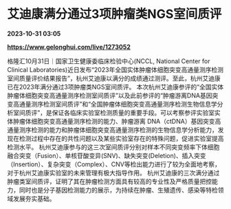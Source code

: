 # 艾迪康满分通过3项肿瘤类NGS室间质评

**2023-10-31 03:05**

**https://www.gelonghui.com/live/1273052**

格隆汇10月31日｜国家卫生健康委临床检验中心(NCCL, National Center for Clinical Laboratories)近日发布“2023年全国实体肿瘤体细胞突变高通量测序检测室间质量评价结果报告”，杭州艾迪康以满分的成绩通过测评。至此，杭州艾迪康已在2023年满分通过3项肿瘤类NGS室间质评。 本次杭州艾迪康参评的“全国实体肿瘤体细胞突变高通量测序检测室间质评”以及此前参评的“肿瘤游离DNA基因突变高通量测序检测室间质评”和“全国肿瘤体细胞突变高通量测序检测生物信息学分析室间质评”，是保证各临床实验室检测质量的重要手段。可以考察参评实验室实体肿瘤体细胞突变高通量测序检测的能力、肿瘤游离 DNA（ctDNA）基因突变高通量测序检测的能力和肿瘤体细胞突变高通量测序检测的生物信息学分析能力，发现在检测过程中存在的共性问题以及某些实验室存在的特殊问题，促进实验室提高检测水平。 杭州艾迪康参与的这三次室间质评分别对样本不同突变频率下体细胞融合突变（Fusion）、单核苷酸变异(SNV)、缺失突变(Deletion)、插入突变（Insertion）、复杂突变（Complex）、CNV等检出能力进行了较为全面地考察，对于杭州艾迪康实验室的未来管理有极大指导作用。 杭州艾迪康的三次满分通过肿瘤类室间质评，证明了其在肿瘤检测方面具有较高的专业性及严格质量把控能力，同时也是分子基因检测能力的展示，为持续在肿瘤、生殖遗传、感染等特检领域发展夯实基础。